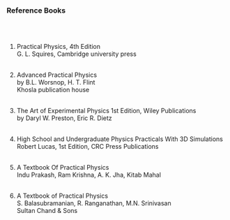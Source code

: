 <h3>Reference Books </h3> <br><br>

1. Practical Physics, 4th Edition <br>
G. L. Squires, Cambridge university press <br><br>

2. Advanced Practical Physics <br>
by B.L. Worsnop, H. T. Flint <br>
Khosla publication house <br><br>

3. The Art of Experimental Physics 1st Edition, Wiley Publications <br>
by Daryl W. Preston, Eric R. Dietz <br><br>

4. High School and Undergraduate Physics Practicals With 3D Simulations <br>
Robert Lucas, 1st Edition, CRC Press Publications <br><br>

5. A Textbook Of Practical Physics <br>
Indu Prakash, Ram Krishna, A. K. Jha, Kitab Mahal <br> <br>
 
6. A Textbook of Practical Physics <br>
S. Balasubramanian, R. Ranganathan, M.N. Srinivasan <br>
Sultan Chand & Sons
